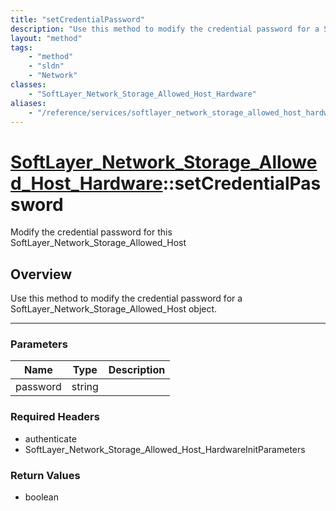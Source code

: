 ```yaml
---
title: "setCredentialPassword"
description: "Use this method to modify the credential password for a SoftLayer_Network_Storage_Allowed_Host object."
layout: "method"
tags:
    - "method"
    - "sldn"
    - "Network"
classes:
    - "SoftLayer_Network_Storage_Allowed_Host_Hardware"
aliases:
    - "/reference/services/softlayer_network_storage_allowed_host_hardware/setCredentialPassword"
---
```

# [SoftLayer_Network_Storage_Allowed_Host_Hardware](/reference/services/SoftLayer_Network_Storage_Allowed_Host_Hardware)::setCredentialPassword


Modify the credential password for this SoftLayer_Network_Storage_Allowed_Host


## Overview 
Use this method to modify the credential password for a SoftLayer_Network_Storage_Allowed_Host object. 

-----

### Parameters 
|Name | Type | Description |
| --- | --- | --- |
|password| string| |


### Required Headers
* authenticate
* SoftLayer_Network_Storage_Allowed_Host_HardwareInitParameters


### Return Values
* boolean




